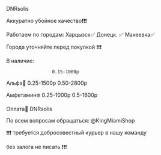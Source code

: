 DNRsolis 

Аккуратно убойное
качество❗️❗️❗️
                     
Работаем по городам:
Харцызск✅
Донецк.   ✅
Макеевка✅

Города уточняйте перед покупкой ❗️❗️❗️

В наличие:

                     0.15-1000р
Альфа💠      0.25-1500р
                        0.50-2800р  

Амфетамин❄️ 0.25-1000р
                             0.5-1600р


Оплата🏦
DNRsolis 


По всем вопросам обращаться:
                    @KingMiamiShop


❗️❗️❗️
требуется добросовестный курьер в нашу команду 

без залога не писать 
❗️❗️❗️
